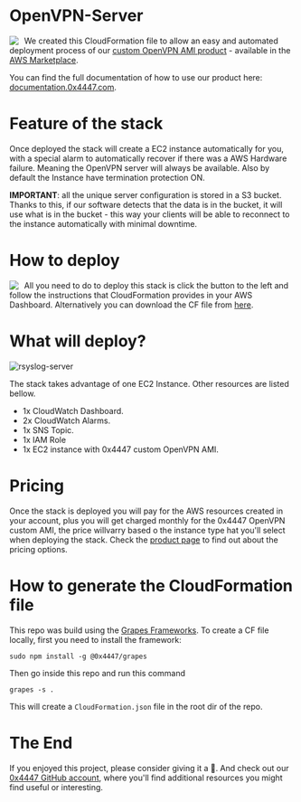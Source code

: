 # OpenVPN-Server

<img align="left" style="float: left; margin: 0 10px 0 0;" src="https://raw.githubusercontent.com/0x4447/0x4447_product_rsyslog/assets/product.png">

We created this CloudFormation file to allow an easy and automated deployment process of our [custom OpenVPN AMI product](https://aws.amazon.com/marketplace/pp/B07YN9CCV4/) - available in the [AWS Marketplace](https://aws.amazon.com/marketplace/seller-profile?id=80edcebf-11fb-4c36-a3f4-49eb40b518a3). 

You can find the full documentation of how to use our product here: [documentation.0x4447.com](https://documentation.0x4447.com/products/cloud/aws-marketplace/rsyslog-server.html).

# Feature of the stack

Once deployed the stack will create a EC2 instance automatically for you, with a special alarm to automatically recover if there was a AWS Hardware failure. Meaning the OpenVPN server will always be available. Also by default the Instance have termination protection ON.

**IMPORTANT**: all the unique server configuration is stored in a S3 bucket. Thanks to this, if our software detects that the data is in the bucket, it will use what is in the bucket - this  way your clients will be able to reconnect to the instance automatically with minimal downtime. 

# How to deploy

<a target="_blank" href="https://console.aws.amazon.com/cloudformation/home#/stacks/new?stackName=zer0x4447-rsyslog&templateURL=https://s3.amazonaws.com/0x4447-drive-cloudformation/rsyslog-server.json">
<img align="left" style="float: left; margin: 0 10px 0 0;" src="https://s3.amazonaws.com/cloudformation-examples/cloudformation-launch-stack.png"></a>

All you need to do to deploy this stack is click the button to the left and follow the instructions that CloudFormation provides in your AWS Dashboard. Alternatively you can download the CF file from [here](https://s3.amazonaws.com/0x4447-drive-cloudformation/rsyslog-server.json).

# What will deploy?

![rsyslog-server](https://raw.githubusercontent.com/0x4447/0x4447_product_rsyslog/assets/diagram.png)

The stack takes advantage of one EC2 Instance. Other resources are listed bellow.

- 1x CloudWatch Dashboard.
- 2x CloudWatch Alarms.
- 1x SNS Topic.
- 1x IAM Role
- 1x EC2 instance with 0x4447 custom OpenVPN AMI.

# Pricing

Once the stack is deployed you will pay for the AWS resources created in your account, plus you will get charged monthly for the 0x4447 OpenVPN custom AMI, the price willvarry based o the instance type hat you'll select when deploying the stack. Check the [product page](https://aws.amazon.com/marketplace/pp/B07YN9CCV4/) to find out about the pricing options.

# How to generate the CloudFormation file

This repo was build using the [Grapes Frameworks](https://www.npmjs.com/package/@0x4447/grapes). To create a CF file locally, first you need to install the framework:

```
sudo npm install -g @0x4447/grapes
```

Then go inside this repo and run this command

```
grapes -s .
```

This will create a `CloudFormation.json` file in the root dir of the repo.

# The End

If you enjoyed this project, please consider giving it a 🌟. And check out our [0x4447 GitHub account](https://github.com/0x4447), where you'll find additional resources you might find useful or interesting.